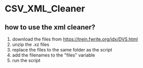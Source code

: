 # CSV_XML_Cleaner

## how to use the xml cleaner?

1. download the files from https://trein.fwrite.org/idx/DVS.html
2. unzip the .xz files
3. replace the files to the same folder as the script
4. add the filenames to the "files" variable
5. run the script